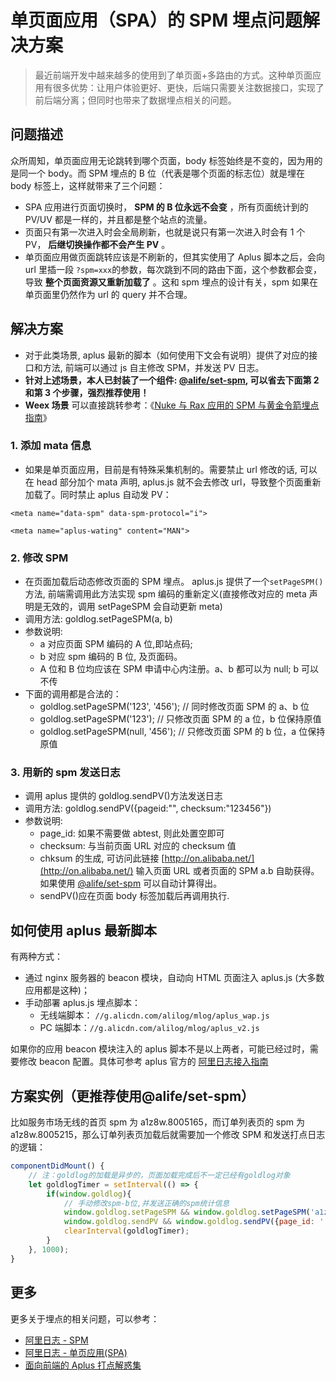 # 单页面应用（SPA）的 SPM 埋点问题解决方案

> 最近前端开发中越来越多的使用到了单页面+多路由的方式。这种单页面应用有很多优势：让用户体验更好、更快，后端只需要关注数据接口，实现了前后端分离；但同时也带来了数据埋点相关的问题。

## 问题描述

众所周知，单页面应用无论跳转到哪个页面，body 标签始终是不变的，因为用的是同一个 body。而 SPM 埋点的 B 位（代表是哪个页面的标志位）就是埋在 body 标签上，这样就带来了三个问题：

-   SPA 应用进行页面切换时， **SPM 的 B 位永远不会变** ，所有页面统计到的 PV/UV 都是一样的，并且都是整个站点的流量。
-   页面只有第一次进入时会全局刷新，也就是说只有第一次进入时会有 1 个 PV， **后继切换操作都不会产生 PV** 。
-   单页面应用做页面跳转应该是不刷新的，但其实使用了 Aplus 脚本之后，会向 url 里插一段 `?spm=xxx`的参数，每次跳到不同的路由下面，这个参数都会变，导致 **整个页面资源又重新加载了** 。这和 spm 埋点的设计有关，spm 如果在单页面里仍然作为 url 的 query 并不合理。

## 解决方案

-   对于此类场景, aplus 最新的脚本（如何使用下文会有说明）提供了对应的接口和方法, 前端可以通过 js 自主修改 SPM，并发送 PV 日志。
-   **针对上述场景，本人已封装了一个组件: [@alife/set-spm](http://web.npm.alibaba-inc.com/package/@alife/set-spm), 可以省去下面第 2 和第 3 个步骤，强烈推荐使用！**
-   **Weex 场景** 可以直接跳转参考：《[Nuke 与 Rax 应用的 SPM 与黄金令箭埋点指南](https://www.atatech.org/articles/88899)》

### 1. 添加 mata 信息

-   如果是单页面应用，目前是有特殊采集机制的。需要禁止 url 修改的话, 可以在 head 部分加个 mata 声明, aplus.js 就不会去修改 url，导致整个页面重新加载了。同时禁止 aplus 自动发 PV：

```
<meta name="data-spm" data-spm-protocol="i">

<meta name="aplus-wating" content="MAN">
```

### 2. 修改 SPM

-   在页面加载后动态修改页面的 SPM 埋点。 aplus.js 提供了一个`setPageSPM()`方法, 前端需调用此方法实现 spm 编码的重新定义(直接修改对应的 meta 声明是无效的，调用 setPageSPM 会自动更新 meta)
-   调用方法: goldlog.setPageSPM(a, b)
-   参数说明:
    -   a 对应页面 SPM 编码的 A 位,即站点码;
    -   b 对应 spm 编码的 B 位, 及页面码。
    -   A 位和 B 位均应该在 SPM 申请中心内注册。a、b 都可以为 null; b 可以不传
-   下面的调用都是合法的：
    -   goldlog.setPageSPM('123', '456'); // 同时修改页面 SPM 的 a、b 位
    -   goldlog.setPageSPM('123'); // 只修改页面 SPM 的 a 位，b 位保持原值
    -   goldlog.setPageSPM(null, '456'); // 只修改页面 SPM 的 b 位，a 位保持原值

### 3. 用新的 spm 发送日志

-   调用 aplus 提供的 goldlog.sendPV()方法发送日志
-   调用方法: goldlog.sendPV({pageid:"", checksum:"123456"})
-   参数说明:
    -   page_id: 如果不需要做 abtest, 则此处置空即可
    -   checksum: 与当前页面 URL 对应的 checksum 值
    -   chksum 的生成, 可访问此链接 [http://on.alibaba.net/](http://on.alibaba.net/) 输入页面 URL 或者页面的 SPM a.b 自助获得。如果使用 [@alife/set-spm](http://web.npm.alibaba-inc.com/package/@alife/set-spm) 可以自动计算得出。
    -   sendPV()应在页面 body 标签加载后再调用执行.

## 如何使用 aplus 最新脚本

有两种方式：

-   通过 nginx 服务器的 beacon 模块，自动向 HTML 页面注入 aplus.js (大多数应用都是这种)；
-   手动部署 aplus.js 埋点脚本：
    -   无线端脚本： `//g.alicdn.com/alilog/mlog/aplus_wap.js`
    -   PC 端脚本：`//g.alicdn.com/alilog/mlog/aplus_v2.js`

如果你的应用 beacon 模块注入的 aplus 脚本不是以上两者，可能已经过时，需要修改 beacon 配置。具体可参考 aplus 官方的 [阿里日志接入指南](http://log.alibaba-inc.com/log/info.htm?spm=a1z71.7905536/2277.outline.7.4506d6aoby3q0&type=2277&id=60)

## 方案实例（更推荐使用@alife/set-spm）

比如服务市场无线的首页 spm 为 a1z8w.8005165，而订单列表页的 spm 为 a1z8w.8005215，那么订单列表页加载后就需要加一个修改 SPM 和发送打点日志的逻辑：

```js
componentDidMount() {
    // 注：goldlog的加载是异步的，页面加载完成后不一定已经有goldlog对象
    let goldlogTimer = setInterval(() => {
        if(window.goldlog){
            // 手动修改spm-b位,并发送正确的spm统计信息
            window.goldlog.setPageSPM && window.goldlog.setPageSPM('a1z8w', '8005215');
            window.goldlog.sendPV && window.goldlog.sendPV({page_id: '', checksum: "46807199"});
            clearInterval(goldlogTimer);
        }
    }, 1000);
}
```

## 更多

更多关于埋点的相关问题，可以参考：

-   [阿里日志 - SPM](http://spm.alibaba-inc.com/spm/index.htm)
-   [阿里日志 - 单页应用(SPA)](http://log.alibaba-inc.com/log/info.htm?spm=a1z71.7905536/2395.outline.3.66a834a9VIOzpf&type=2395&id=19)
-   [面向前端的 Aplus 打点解惑集](http://groups.alidemo.cn/alilog/manual-for-f2e/index.html)
